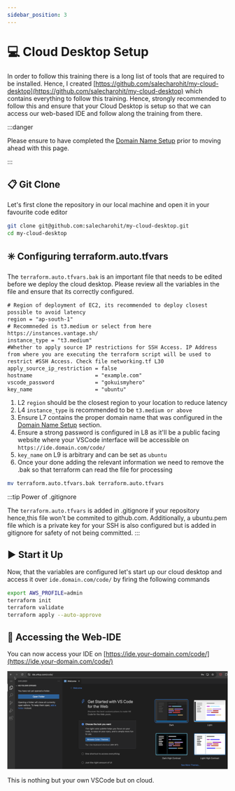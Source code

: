 ```yaml
---
sidebar_position: 3
---
```


# 💻 Cloud Desktop Setup

In order to follow this training there is a long list of tools that are required to be installed. Hence, I created [https://github.com/salecharohit/my-cloud-desktop](https://github.com/salecharohit/my-cloud-desktop) which contains everything to follow this training. Hence, strongly recommended to follow this and ensure that your Cloud Desktop is setup so that we can access our web-based IDE and follow along the training from there.

:::danger

Please ensure to have completed the [Domain Name Setup](docs/chapter0-setup/domain-setup.md#) prior to moving ahead with this page.

:::

## 📋 Git Clone

Let's first clone the repository in our local machine and open it in your favourite code editor

```bash {1-2}
git clone git@github.com:salecharohit/my-cloud-desktop.git
cd my-cloud-desktop
```

## ✳️ Configuring terraform.auto.tfvars

The `terraform.auto.tfvars.bak` is an important file that needs to be edited before we deploy the cloud desktop. Please review all the variables in the file and ensure that its correctly configured.

```hcl showLineNumbers
# Region of deployment of EC2, its recommended to deploy closest possible to avoid latency
region = "ap-south-1"
# Recommneded is t3.medium or select from here https://instances.vantage.sh/
instance_type = "t3.medium"
#Whether to apply source IP restrictions for SSH Access. IP Address from where you are executing the terraform script will be used to restrict #SSH Access. Check file networking.tf L30
apply_source_ip_restriction = false
hostname                    = "example.com"
vscode_password             = "gokuismyhero"
key_name                    = "ubuntu"
```

1. L2 `region` should be the closest region to your location to reduce latency
2. L4 `instance_type` is recommended to be `t3.medium or above`
3. Ensure L7 contains the proper domain name that was configured in the [Domain Name Setup](docs/chapter0-setup/domain-setup.md#) section.
4. Ensure a strong password is configured in L8 as it'll be a public facing website where your VSCode interface will be accessible on `https://ide.domain.com/code/`
5. `key_name` on L9 is arbitrary and can be set as `ubuntu` 
6. Once your done adding the relevant information we need to remove the .bak so that terraform can read the file for processing
```bash
mv terraform.auto.tfvars.bak terraform.auto.tfvars
```
   


:::tip Power of .gitignore

The `terraform.auto.tfvars`  is added in .gitignore if your repository hence,this file won't be commited to github.com.
Additionally, a ubuntu.pem file which is a private key for your SSH is also configured but is added in gitignore for safety of not being committed.
:::

## ▶️ Start it Up

Now, that the variables are configured let's start up our cloud desktop and access it over `ide.domain.com/code/` by firing the following commands

```bash
export AWS_PROFILE=admin
terraform init
terraform validate
terraform apply --auto-approve
```

## 🚪 Accessing the Web-IDE

You can now access your IDE on [https://ide.your-domain.com/code/](https://ide.your-domain.com/code/) 

![Accessing IDE](img/accessing_ide.png)

This is nothing but your own VSCode but on cloud.